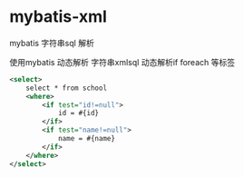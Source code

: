 # mybatis-xml
mybatis 字符串sql 解析

使用mybatis 动态解析 字符串xmlsql 
动态解析if foreach 等标签
```xml
<select>
    select * from school
    <where>
        <if test="id!=null">
            id = #{id}
        </if>
        <if test="name!=null">
            name = #{name}
        </if>
    </where>
</select>
```